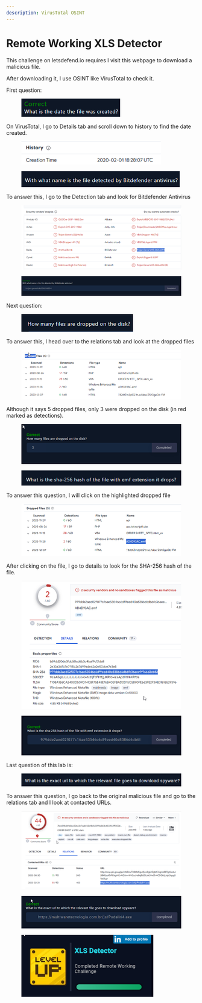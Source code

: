 ```yaml
---
description: VirusTotal OSINT
---
```


# Remote Working XLS Detector

This challenge on letsdefend.io requires I visit this webpage to download a malicious file.

After downloading it, I use OSINT like VirusTotal to check it.

First question:

<figure><img src=".gitbook/assets/image (2).png" alt=""><figcaption></figcaption></figure>

On VirusTotal, I go to Details tab and scroll down to history to find the date created.

<figure><img src=".gitbook/assets/image (3).png" alt=""><figcaption></figcaption></figure>

<figure><img src=".gitbook/assets/image (4).png" alt=""><figcaption></figcaption></figure>

To answer this, I go to the Detection tab and look for Bitdefender Antivirus

<figure><img src=".gitbook/assets/image (5).png" alt=""><figcaption></figcaption></figure>

<figure><img src=".gitbook/assets/image (6).png" alt=""><figcaption></figcaption></figure>

Next question:

<figure><img src=".gitbook/assets/image (7).png" alt=""><figcaption></figcaption></figure>

To answer this, I head over to the relations tab and look at the  dropped files

<figure><img src=".gitbook/assets/image (8).png" alt=""><figcaption></figcaption></figure>

Although it says 5 dropped files, only 3 were dropped on the disk (in red marked as detections).

<figure><img src=".gitbook/assets/image (9).png" alt=""><figcaption></figcaption></figure>

<figure><img src=".gitbook/assets/image (10).png" alt=""><figcaption></figcaption></figure>

To answer this question, I will click on the highlighted dropped file

<figure><img src=".gitbook/assets/image (11).png" alt=""><figcaption></figcaption></figure>

After clicking on the file, I go to details to look for the SHA-256 hash of the file.

<figure><img src=".gitbook/assets/image (12).png" alt=""><figcaption></figcaption></figure>

<figure><img src=".gitbook/assets/image (14).png" alt=""><figcaption></figcaption></figure>

Last question of this lab is:&#x20;

<figure><img src=".gitbook/assets/image (15).png" alt=""><figcaption></figcaption></figure>

To answer this question, I go back to the original malicious file and go to the relations tab and I look at contacted URLs.

<figure><img src=".gitbook/assets/image (16).png" alt=""><figcaption></figcaption></figure>

<figure><img src=".gitbook/assets/image (17).png" alt=""><figcaption></figcaption></figure>

<figure><img src=".gitbook/assets/image (18).png" alt=""><figcaption></figcaption></figure>
